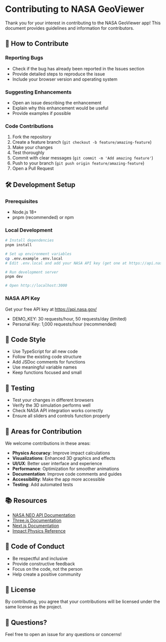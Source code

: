 # Contributing to NASA GeoViewer

Thank you for your interest in contributing to the NASA GeoViewer app! This document provides guidelines and information for contributors.

## 🌟 How to Contribute

### Reporting Bugs
- Check if the bug has already been reported in the Issues section
- Provide detailed steps to reproduce the issue
- Include your browser version and operating system

### Suggesting Enhancements
- Open an issue describing the enhancement
- Explain why this enhancement would be useful
- Provide examples if possible

### Code Contributions
1. Fork the repository
2. Create a feature branch (`git checkout -b feature/amazing-feature`)
3. Make your changes
4. Test thoroughly
5. Commit with clear messages (`git commit -m 'Add amazing feature'`)
6. Push to your branch (`git push origin feature/amazing-feature`)
7. Open a Pull Request

## 🛠️ Development Setup

### Prerequisites
- Node.js 18+ 
- pnpm (recommended) or npm

### Local Development
```bash
# Install dependencies
pnpm install

# Set up environment variables
cp .env.example .env.local
# Edit .env.local and add your NASA API key (get one at https://api.nasa.gov/)

# Run development server
pnpm dev

# Open http://localhost:3000
```

### NASA API Key
Get your free API key at https://api.nasa.gov/
- DEMO_KEY: 30 requests/hour, 50 requests/day (limited)
- Personal Key: 1,000 requests/hour (recommended)

## 📝 Code Style

- Use TypeScript for all new code
- Follow the existing code structure
- Add JSDoc comments for functions
- Use meaningful variable names
- Keep functions focused and small

## 🧪 Testing

- Test your changes in different browsers
- Verify the 3D simulation performs well
- Check NASA API integration works correctly
- Ensure all sliders and controls function properly

## 🎯 Areas for Contribution

We welcome contributions in these areas:
- **Physics Accuracy**: Improve impact calculations
- **Visualizations**: Enhanced 3D graphics and effects
- **UI/UX**: Better user interface and experience
- **Performance**: Optimization for smoother animations
- **Documentation**: Improve code comments and guides
- **Accessibility**: Make the app more accessible
- **Testing**: Add automated tests

## 📚 Resources

- [NASA NEO API Documentation](https://api.nasa.gov/)
- [Three.js Documentation](https://threejs.org/docs/)
- [Next.js Documentation](https://nextjs.org/docs)
- [Impact Physics Reference](https://impact.ese.ic.ac.uk/ImpactEarth/)

## 🤝 Code of Conduct

- Be respectful and inclusive
- Provide constructive feedback
- Focus on the code, not the person
- Help create a positive community

## 📄 License

By contributing, you agree that your contributions will be licensed under the same license as the project.

## 💬 Questions?

Feel free to open an issue for any questions or concerns!
